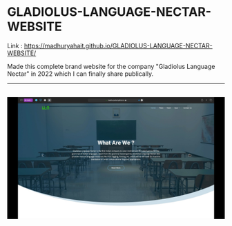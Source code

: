 # GLADIOLUS-LANGUAGE-NECTAR-WEBSITE

Link : https://madhuryahait.github.io/GLADIOLUS-LANGUAGE-NECTAR-WEBSITE/

Made this complete brand website for the company "Gladiolus Language Nectar" in 2022 which I can finally share publically.
<hr> <br>

<img src ="img.jpg" width=800/>
